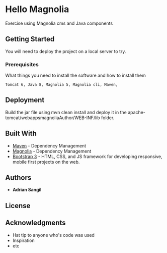 # Hello Magnolia

Exercise using Magnolia cms and Java components

## Getting Started

You will need to deploy the project on a local server to try.

### Prerequisites

What things you need to install the software and how to install them

```
Tomcat 6, Java 8, Magnolia 5, Magnolia cli, Maven,
```

## Deployment

Build the jar file using mvn clean install and deploy it in the apache-tomcat/webappsmagnoliaAuthor/WEB-INF/lib folder.

## Built With

* [Maven](https://maven.apache.org/) - Dependency Management
* [Magnolia](https://www.magnolia-cms.com/) - Dependency Management
* [Bootstrap 3](https://getbootstrap.com/docs/3.3/) - HTML, CSS, and JS framework for developing responsive, mobile first projects on the web.


## Authors

* **Adrian Sangil**


## License


## Acknowledgments

* Hat tip to anyone who's code was used
* Inspiration
* etc
